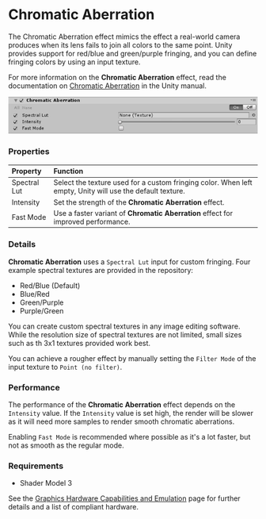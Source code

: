 # Chromatic Aberration

The Chromatic Aberration effect mimics the effect a real-world camera produces when its lens fails to join all colors to the same point. Unity provides support for red/blue and green/purple fringing, and you can define fringing colors by using an input texture.

For more information on the **Chromatic Aberration** effect, read the documentation on [Chromatic Aberration](https://docs.unity3d.com/Manual/PostProcessing-ChromaticAberration.html) in the Unity manual.

![](images/chroma.png)


### Properties

| Property     | Function                                                     |
| :------------ | :------------------------------------------------------------ |
| Spectral Lut | Select the texture used for a custom fringing color. When left empty, Unity will use the default texture. |
| Intensity    | Set the strength of the **Chromatic Aberration** effect.                           |
| Fast Mode    | Use a faster variant of **Chromatic Aberration** effect for improved performance. |

### Details

**Chromatic Aberration** uses a `Spectral Lut` input for custom fringing. Four example spectral textures are provided in the repository:

- Red/Blue (Default)
- Blue/Red
- Green/Purple
- Purple/Green

You can create custom spectral textures in any image editing software. While the resolution size of spectral textures are not limited, small sizes such as th 3x1 textures provided work best. 

You can achieve a rougher effect by manually setting the `Filter Mode` of the input texture to `Point (no filter)`.

### Performance

The performance of the **Chromatic Aberration** effect depends on the `Intensity` value. If the `Intensity` value is set high, the render will be slower as it will need more samples to render smooth chromatic aberrations.

Enabling `Fast Mode` is recommended where possible as it's a lot faster, but not as smooth as the regular mode.

### Requirements

- Shader Model 3

See the [Graphics Hardware Capabilities and Emulation](https://docs.unity3d.com/Manual/GraphicsEmulation.html) page for further details and a list of compliant hardware.
